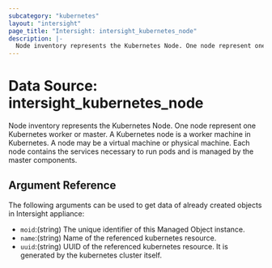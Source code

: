 ```yaml
---
subcategory: "kubernetes"
layout: "intersight"
page_title: "Intersight: intersight_kubernetes_node"
description: |-
  Node inventory represents the Kubernetes Node. One node represent one Kubernetes worker or master. A Kubernetes node is a worker machine in Kubernetes. A node may be a virtual machine or physical machine. Each node contains the services necessary to run pods and is managed by the master components.
---
```


# Data Source: intersight_kubernetes_node
Node inventory represents the Kubernetes Node. One node represent one Kubernetes worker or master. A Kubernetes node is a worker machine in Kubernetes. A node may be a virtual machine or physical machine. Each node contains the services necessary to run pods and is managed by the master components.
## Argument Reference
The following arguments can be used to get data of already created objects in Intersight appliance:
* `moid`:(string) The unique identifier of this Managed Object instance. 
* `name`:(string) Name of the referenced kubernetes resource. 
* `uuid`:(string) UUID of the referenced kubernetes resource. It is generated by the kubernetes cluster itself. 
